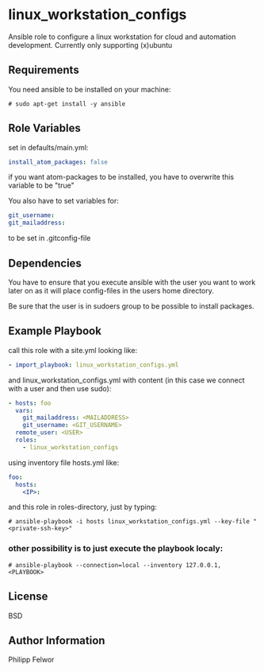 linux_workstation_configs
=========

Ansible role to configure a linux workstation for cloud and automation development.
Currently only supporting (x)ubuntu

Requirements
------------

You need ansible to be installed on your machine:

```console
# sudo apt-get install -y ansible
```

Role Variables
--------------

set in defaults/main.yml:

```yaml
install_atom_packages: false
```
if you want atom-packages to be installed, you have to overwrite this variable to be "true"

You also have to set variables for:

```yaml
git_username:
git_mailaddress:
```

to be set in .gitconfig-file

Dependencies
------------

You have to ensure that you execute ansible with the user you want to work later on as it will place config-files in the users home directory.

Be sure that the user is in sudoers group to be possible to install packages.

Example Playbook
----------------

call this role with a site.yml looking like:

```yaml
- import_playbook: linux_workstation_configs.yml
```

and linux_workstation_configs.yml with content (in this case we connect with a user and then use sudo):

```yaml
- hosts: foo
  vars:
    git_mailaddress: <MAILADDRESS>
    git_username: <GIT_USERNAME>
  remote_user: <USER>
  roles:
    - linux_workstation_configs
```

using inventory file hosts.yml like:

```yaml
foo:
  hosts:
    <IP>:
```

and this role in roles-directory, just by typing:

```console
# ansible-playbook -i hosts linux_workstation_configs.yml --key-file "<private-ssh-key>"
```

### other possibility is to just execute the playbook localy:

```console
# ansible-playbook --connection=local --inventory 127.0.0.1, <PLAYBOOK>
```

License
-------

BSD

Author Information
------------------

Philipp Felwor
